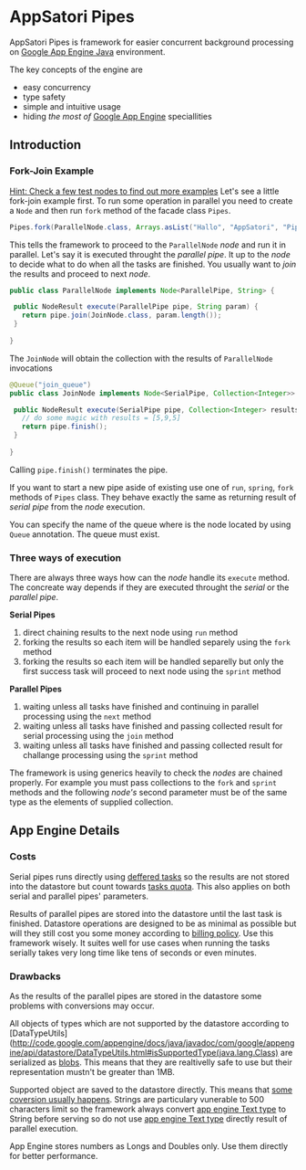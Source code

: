 # AppSatori Pipes

AppSatori Pipes is framework for easier concurrent background processing on 
[Google App Engine Java](http://code.google.com/appengine/docs/java/overview.html)
environment.

The key concepts of the engine are

  * easy concurrency
  * type safety
  * simple and intuitive usage
  * hiding *the most of* [Google App Engine](http://code.google.com/appengine/) speciallities

## Introduction
### Fork-Join Example
[Hint: Check a few test nodes to find out more examples](https://github.com/musketyr/appsatori-pipes/tree/master/src/test/java/eu/appsatori/pipes/sample)
Let's see a little fork-join example first. To run some operation in parallel you need to create a `Node` 
and then run `fork` method of the facade class `Pipes`.

```java
Pipes.fork(ParallelNode.class, Arrays.asList("Hallo", "AppSatori", "Pipes"));
```

This tells the framework to proceed to the `ParallelNode` *node* and run it in parallel. Let's say
it is executed throught the *parallel pipe*. It up to the *node*
to decide what to do when all the tasks are finished. You usually want to *join* the results 
and proceed to next *node*.


```java
public class ParallelNode implements Node<ParallelPipe, String> {

 public NodeResult execute(ParallelPipe pipe, String param) {
   return pipe.join(JoinNode.class, param.length());
 }
	
}
```

The `JoinNode` will obtain the collection with the results of `ParallelNode` invocations

```java
@Queue("join_queue")
public class JoinNode implements Node<SerialPipe, Collection<Integer>> {

 public NodeResult execute(SerialPipe pipe, Collection<Integer> results) {
   // do some magic with results = [5,9,5]
   return pipe.finish();
 }
  
}
```

Calling `pipe.finish()` terminates the pipe. 

If you want to start a new pipe aside of existing use one of `run`, `spring`, `fork` methods of `Pipes` class. They behave
exactly the same as returning result of *serial pipe* from the *node* execution.

You can specify the name of the queue where is the node located by using `Queue` annotation. The queue must exist.


### Three ways of execution
There are always three ways how can the *node* handle its `execute` method. The concreate way depends if they are executed
throught the *serial* or the *parallel pipe*.


**Serial Pipes**

1. direct chaining results to the next node using `run` method
2. forking the results so each item will be handled separely using the `fork` method
3. forking the results so each item will be handled separelly but only the first success task will proceed to next node using the `sprint` method
  

**Parallel Pipes**

1. waiting unless all tasks have finished and continuing in parallel processing using the `next` method
2. waiting unless all tasks have finished and passing collected result for serial processing using the `join` method
3. waiting unless all tasks have finished and passing collected result for challange processing using the `sprint` method


The framework is using generics heavily to check the *nodes* are chained properly. For example you must pass collections
to the `fork` and `sprint` methods and the following *node's* second parameter must be of the same type as the elements of
supplied collection.


## App Engine Details

### Costs
Serial pipes runs directly using
[deffered tasks](http://code.google.com/appengine/docs/java/javadoc/com/google/appengine/api/taskqueue/DeferredTask.html)
so the results are not stored into the datastore but count towards 
[tasks quota](http://code.google.com/appengine/docs/quotas.html#Task_Queue). This also applies on both
serial and parallel pipes' parameters. 

Results of parallel pipes are stored into
the datastore until the last task is finished. Datastore operations are designed to be as minimal as possible but 
will they still cost you some money according to
[billing policy](http://code.google.com/appengine/docs/billing.html). Use this framework wisely. It suites well 
for use cases when running the tasks serially takes very long time like tens of seconds or even minutes.

### Drawbacks
As the results of the parallel pipes are stored in the datastore some problems with conversions may occur. 

All objects of types which are not supported by the datastore according to
[DataTypeUtils](http://code.google.com/appengine/docs/java/javadoc/com/google/appengine/api/datastore/DataTypeUtils.html#isSupportedType(java.lang.Class)
are serialized as [blobs](http://code.google.com/appengine/docs/java/javadoc/com/google/appengine/api/datastore/Blob.html).
This means that they are realtivelly safe to use but their representation mustn't be greater than 1MB.

Supported object are saved to the datastore directly. This means that 
[some coversion usually happens](http://code.google.com/appengine/docs/java/datastore/entities.html#Properties_and_Value_Types).
Strings are particulary vunerable to 500 characters limit so the framework always convert [app engine Text type](http://code.google.com/appengine/docs/java/javadoc/com/google/appengine/api/datastore/Text.html) 
to String before serving so do not use 
[app engine Text type](http://code.google.com/appengine/docs/java/javadoc/com/google/appengine/api/datastore/Text.html)
directly result of parallel execution. 

App Engine stores numbers as Longs and Doubles only. Use them directly for better performance.





